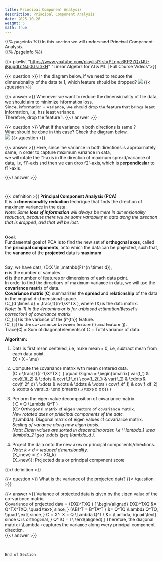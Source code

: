 ```yaml
---
title: Principal Component Analysis
description: Principal Component Analysis
date: 2025-10-26
weight: 5
math: true
---
```


{{% pageinfo %}}
In this section we will understand Principal Component Analysis.<br>
{{% /pageinfo %}}

{{< playlist "https://www.youtube.com/playlist?list=PLnpa6KP2ZQxfJU-jKjugdLnNJj0GsT9kH" 
        "Linear Algebra for AI & ML | Full Course Videos">}}

{{< question >}}
In the diagram below, if we need to reduce the dimensionality of the data to 1, which feature should be dropped?
![](https://robosathi.com/images/pca_example_1.png)
{{< /question >}}

{{< answer >}}
Whenever we want to reduce the dimensionality of the data, we should aim to minimize information loss. <br>
Since, information = variance, we should drop the feature that brings least information, i.e, has least variance. <br>
Therefore, drop the feature 1.
{{</ answer >}}
<br>

{{< question >}}
What if the variance in both directions is same ? <br>
What should be done in this case? Check the diagram below.<br>
![](https://robosathi.com/images/pca_example_2.png)
{{< /question >}}

{{< answer >}}
Here, since the variance in both directions is approximately same, in order to capture maximum variance in data, <br>
we will rotate the f1-axis in the direction of maximum spread/variance of data, i.e, f1'-axis and then we can 
drop f2'-axis, which is **perpendicular** to f1'-axis.

{{</ answer >}}


<br>

{{< definition >}}
**Principal Component Analysis (PCA)** <br>
It is a **dimensionality reduction** technique that finds the direction of maximum variance in the data. <br>
*Note: Some **loss of information** will always be there in dimensionality reduction, because there will be some variability
in data along the direction that is dropped, and that will be lost.* <br><br>

**Goal:** <br>
Fundamental goal of PCA is to find the new set of **orthogonal axes**, called the **principal components**, onto which
the data can be projected, such that, the **variance** of the **projected** data is **maximum**. <br><br>

Say, we have data, \(D:X \in \mathbb{R}^{n \times d}\), <br>
**n** is the number of samples <br>
**d** is the number of features or dimensions of each data point. <br>
In order to find the directions of maximum variance in data, we will use the **covariance matrix** of data.<br>
**Covariance matrix** (**C**) summarizes the **spread** and **relationship** of the data in the original d-dimensional space. <br>
\(C_{d \times d} = \frac{1}{n-1}X^TX \), where \(X\) is the data matrix. <br>
*Note: (n-1) in the denominator is for unbiased estimation(Bessel's correction) of covariance matrix.* <br>
\(C_{ii}\) is the variance of the \(i^{th}\) feature. <br>
\(C_{ij}\) is the co-variance between feature \(i\) and feature \(j\). <br>
Trace(C) = Sum of diagonal elements of C = Total variance of data. <br>

**Algorithm:** <br>
1. Data is first mean centered, i.e, make mean = 0, i.e, subtract mean from each data point. <br>
\(X = X - \mu\) <br>
2. Compute the covariance matrix with mean centered data. <br>
\(C = \frac{1}{n-1}X^TX \), 
\( \quad
\Sigma = 
\begin{bmatrix}
var(f_1) & cov(f_1f_2) & \cdots & cov(f_1f_d) \\
cov(f_2f_1) & var(f_2) & \cdots & cov(f_2f_d) \\
\vdots & \vdots & \ddots & \vdots \\
cov(f_df_1) & cov(f_df_2) & \cdots & var(f_d)
\end{bmatrix}
_{\text{d x d}}
\)
3. Perform the eigen value decomposition of covariance matrix. <br>
\( C = Q \Lambda Q^T \) <br>
\(C\): Orthogonal matrix of eigen vectors of covariance matrix. <br>
_New rotated axes or prinicipal components of the data._ <br>
\(\Lambda\): Diagonal matrix of eigen values of covariance matrix. <br>
_Scaling of variance along new eigen basis._ <br>
*Note: Eigen values are sorted in descending order, i.e \( \lambda_1 \geq \lambda_2 \geq \cdots \geq \lambda_d \).* <br>

4. Project the data onto the new axes or principal components/directions. <br>
*Note: k < d = reduced dimensionality.* <br>
\(X_{new} = Z = XQ_k\) <br>
\(X_{new}\): Projected data or principal component score <br>

{{</ definition >}}
<br>

{{< question >}}
What is the variance of the projected data?
{{< /question >}}

{{< answer >}}
Variance of projected data is given by the eigen value of the co-variance matrix. <br>
Covariance of projected data = \((XQ)^TXQ \)
\[ 
\begin{aligned}
(XQ)^TXQ &= Q^TX^TXQ, \quad \text{ since, } (AB)^T = B^TA^T \\
&= Q^TQ \Lambda Q^TQ, \quad \text{ since, } C = X^TX = Q \Lambda Q^T \\
&= \Lambda, \quad \text{ since Q is orthogonal, }  Q^TQ = I \\
\end{aligned}
\]
Therefore, the diagonal matrix \( \Lambda \) captures the variance along every principal component direction. <br>
{{</ answer >}}

<br><br>
```End of Section```